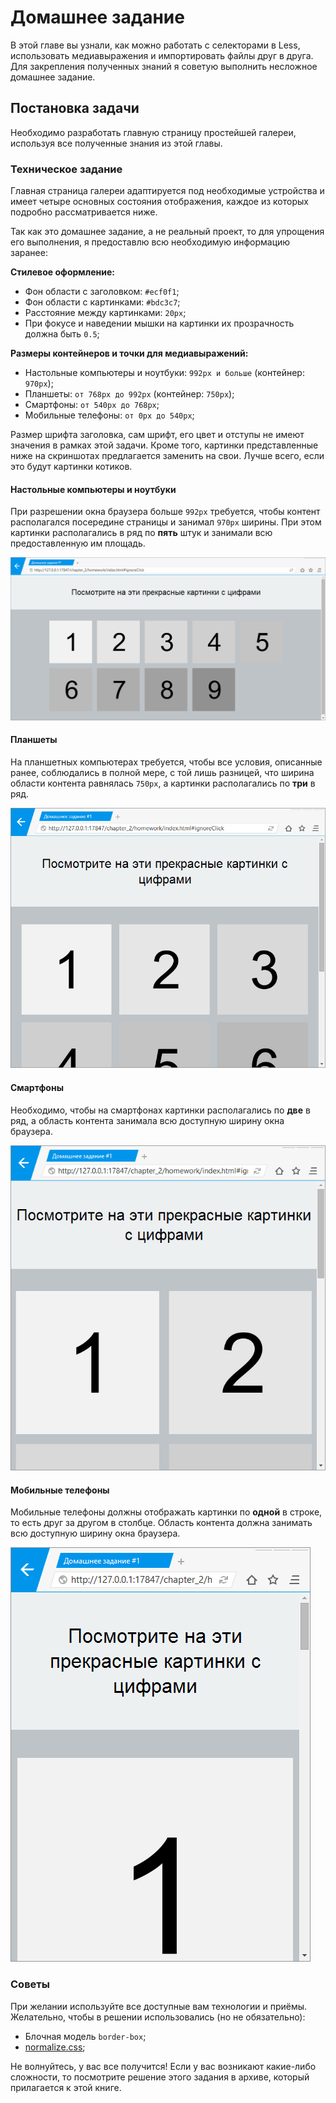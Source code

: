 # Домашнее задание

В этой главе вы узнали, как можно работать с селекторами в Less, использовать медиавыражения и импортировать файлы друг в друга. Для закрепления полученных знаний я советую выполнить несложное домашнее задание.

## Постановка задачи

Необходимо разработать главную страницу простейшей галереи, используя все полученные знания из этой главы.

### Техническое задание

Главная страница галереи адаптируется под необходимые устройства и имеет четыре основных состояния отображения, каждое из которых подробно рассматривается ниже.

Так как это домашнее задание, а не реальный проект, то для упрощения его выполнения, я предоставлю всю необходимую информацию заранее:

**Стилевое оформление:**

- Фон области с заголовком: `#ecf0f1`;
- Фон области с картинками: `#bdc3c7`;
- Расстояние между картинками: `20px`;
- При фокусе и наведении мышки на картинки их прозрачность должна быть `0.5`;

**Размеры контейнеров и точки для медиавыражений:**

- Настольные компьютеры и ноутбуки: `992px и больше` (контейнер: `970px`);
- Планшеты: `от 768px до 992px` (контейнер: `750px`);
- Смартфоны: `от 540px до 768px`;
- Мобильные телефоны: `от 0px до 540px`;

Размер шрифта заголовка, сам шрифт, его цвет и отступы не имеют значения в рамках этой задачи. Кроме того, картинки представленные ниже на скриншотах предлагается заменить на свои. Лучше всего, если это будут картинки котиков.

#### Настольные компьютеры и ноутбуки

При разрешении окна браузера больше `992px` требуется, чтобы контент располагался посередине страницы и занимал `970px` ширины. При этом картинки располагались в ряд по **пять** штук и занимали всю предоставленную им площадь.

![Настольные компьютеры и ноутбуки](chapter_2_homework_1.png)

#### Планшеты

На планшетных компьютерах требуется, чтобы все условия, описанные ранее, соблюдались в полной мере, с той лишь разницей, что ширина области контента равнялась `750px`, а картинки располагались по **три** в ряд.

![Планшеты](chapter_2_homework_2.png)

#### Смартфоны

Необходимо, чтобы на смартфонах картинки располагались по **две** в ряд, а область контента занимала всю доступную ширину окна браузера.

![Смартфоны](chapter_2_homework_3.png)

#### Мобильные телефоны

Мобильные телефоны должны отображать картинки по **одной** в строке, то есть друг за другом в столбце. Область контента должна занимать всю доступную ширину окна браузера.

![Мобильные телефоны](chapter_2_homework_4.png)

### Советы

При желании используйте все доступные вам технологии и приёмы. Желательно, чтобы в решении использовались (но не обязательно):

- Блочная модель `border-box`;
- [normalize.css](http://necolas.github.io/normalize.css/);

Не волнуйтесь, у вас все получится! Если у вас возникают какие-либо сложности, то посмотрите решение этого задания в архиве, который прилагается к этой книге.
